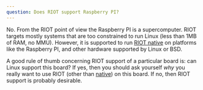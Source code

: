 ```yaml
---
question: Does RIOT support Raspberry PI?
---
```


No. From the RIOT point of view the Raspberry PI is a supercomputer. RIOT targets mostly systems that are too constrained to run Linux (less than 1MB of RAM, no MMU). However, it is supported to run [RIOT native](https://github.com/RIOT-OS/RIOT/wiki/Family:-native) on platforms like the Raspberry PI, and other hardware supported by Linux or BSD.

A good rule of thumb concerning RIOT support of a particular board is: can Linux support this board? If yes, then you should ask yourself *why* you really want to use RIOT (other than [native](https://github.com/RIOT-OS/RIOT/wiki/Family:-native)) on this board. If no, then RIOT support is probably desirable.

